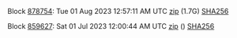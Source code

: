 Block [878754](https://testnet-insight.dashevo.org/insight/block/000002ce37a64ee675d3906128e3b90c9a28b2cfc35f389fbf926a808161042a): Tue 01 Aug 2023 12:57:11 AM UTC [zip](https://dash-bootstrap-2.ams3.digitaloceanspaces.com/testnet/2023-08-01/bootstrap.dat.zip) (1.7G) [SHA256](https://dash-bootstrap-2.ams3.digitaloceanspaces.com/testnet/2023-08-01/sha256.txt)

Block [859627](https://testnet-insight.dashevo.org/insight/block/0000019b4bdac555d7975537e093d8489f2f531db6a21794f2090944fade99cf): Sat 01 Jul 2023 12:00:44 AM UTC [zip](https://dash-bootstrap-2.ams3.digitaloceanspaces.com/testnet/2023-07-01/bootstrap.dat.zip) () [SHA256](https://dash-bootstrap-2.ams3.digitaloceanspaces.com/testnet/2023-07-01/sha256.txt)
